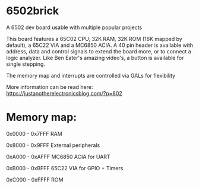# 6502brick
A 6502 dev board usable with multiple popular projects

This board features a 65C02 CPU, 32K RAM, 32K ROM (16K mapped by default), a 65C22 VIA and a MC6850 ACIA.
A 40 pin header is available with address, data and control signals to extend the board more, or to connect a logic analyzer.
Like Ben Eater's amazing video's, a button is available for single stepping.

The memory map and interrupts are controlled via GALs for flexibility

More information can be read here:  https://justanotherelectronicsblog.com/?p=802

# Memory map:

0x0000 - 0x7FFF		RAM

0x8000 - 0x9FFF		External peripherals

0xA000 - 0xAFFF		MC6850 ACIA for UART

0xB000 - 0xBFFF		65C22 VIA for GPIO + Timers

0xC000 - 0xFFFF		ROM
